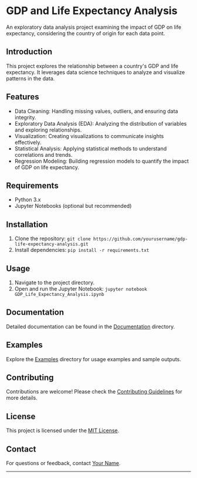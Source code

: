 # GDP and Life Expectancy Analysis

An exploratory data analysis project examining the impact of GDP on life expectancy, considering the country of origin for each data point.

## Introduction

This project explores the relationship between a country's GDP and life expectancy. It leverages data science techniques to analyze and visualize patterns in the data.

## Features

- Data Cleaning: Handling missing values, outliers, and ensuring data integrity.
- Exploratory Data Analysis (EDA): Analyzing the distribution of variables and exploring relationships.
- Visualization: Creating visualizations to communicate insights effectively.
- Statistical Analysis: Applying statistical methods to understand correlations and trends.
- Regression Modeling: Building regression models to quantify the impact of GDP on life expectancy.

## Requirements

- Python 3.x
- Jupyter Notebooks (optional but recommended)

## Installation

1. Clone the repository: `git clone https://github.com/yourusername/gdp-life-expectancy-analysis.git`
2. Install dependencies: `pip install -r requirements.txt`

## Usage

1. Navigate to the project directory.
2. Open and run the Jupyter Notebook: `jupyter notebook GDP_Life_Expectancy_Analysis.ipynb`

## Documentation

Detailed documentation can be found in the [Documentation](docs/) directory.

## Examples

Explore the [Examples](examples/) directory for usage examples and sample outputs.

## Contributing

Contributions are welcome! Please check the [Contributing Guidelines](CONTRIBUTING.md) for more details.

## License

This project is licensed under the [MIT License](LICENSE).

## Contact

For questions or feedback, contact [Your Name](mailto:your.email@example.com).

---
